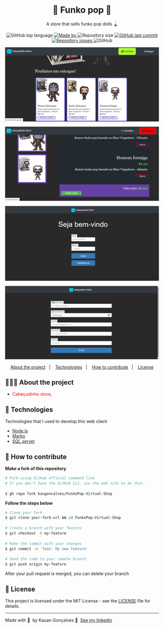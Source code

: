 <h1 align="center">
	<!-- <img alt="Logo" src=".github/logo.png" width="200px" /> -->
  🛒 Funko pop 🛒 
</h1>

<p align="center">A store that sells funko pop dolls 🪀</p>

<p align="center">
  <img alt="GitHub top language" src="https://img.shields.io/github/languages/top/kaugoncalves/FunkoPop-Virtual-Shop">

  <a href="https://www.linkedin.com/in/kauan-gonçalves-3323501b6/">
    <img alt="Made by" src="https://img.shields.io/badge/made%20by-Kauan%20Gonçalves-gree">
  </a>
 
  <img alt="Repository size" src="https://img.shields.io/github/repo-size/kaugoncalves/FunkoPop-Virtual-Shop">
  
  <a href="https://github.com/kaugoncalves/readme-template/commits/master">
    <img alt="GitHub last commit" src="https://img.shields.io/github/last-commit/kaugoncalves/FunkoPop-Virtual-Shop">
  </a>
  
  <a href="https://github.com/kaugoncalves/readme-template/issues">
    <img alt="Repository issues" src="https://img.shields.io/github/issues/kaugoncalves/FunkoPop-Virtual-Shop">
  </a>
  
  <img alt="GitHub" src="https://img.shields.io/github/license/kaugoncalves/FunkoPop-Virtual-Shop">
</p>

![](https://raw.githubusercontent.com/kaugoncalves/FunkoPop-Virtual-Shop/main/Pag%20inicial.jpg)

![](https://github.com/kaugoncalves/FunkoPop-Virtual-Shop/blob/main/Carrinho.jpg?raw=true)

![](https://github.com/kaugoncalves/FunkoPop-Virtual-Shop/blob/main/pag%20login.jpg?raw=true)

![](https://github.com/kaugoncalves/FunkoPop-Virtual-Shop/blob/main/cadastro.jpg?raw=true)

<p align="center">
  <a href="#-about-the-project">About the project</a>&nbsp;&nbsp;&nbsp;|&nbsp;&nbsp;&nbsp;
  <a href="#-technologies">Technologies</a>&nbsp;&nbsp;&nbsp;|&nbsp;&nbsp;&nbsp;
  <a href="#-how-to-contribute">How to contribute</a>&nbsp;&nbsp;&nbsp;|&nbsp;&nbsp;&nbsp;
  <a href="#-license">License</a>
</p>

## 👨🏻‍💻 About the project

- <p style="color: red;"> Cabeçudinho store, </p>

## 🚀 Technologies

Technologies that I used to develop this web client

- [Node.js](https://nodejs.org/en/)
- [Marko](https://markojs.com)
- [SQL server](https://www.microsoft.com/pt-br/sql-server)

## 🤔 How to contribute

**Make a fork of this repository**

```bash
# Fork using GitHub official command line
# If you don't have the GitHub CLI, use the web site to do that.

$ gh repo fork kaugoncalves/FunkoPop-Virtual-Shop
```

**Follow the steps below**

```bash
# Clone your fork
$ git clone your-fork-url && cd FunkoPop-Virtual-Shop

# Create a branch with your feature
$ git checkout -b my-feature

# Make the commit with your changes
$ git commit -m 'feat: My new feature'

# Send the code to your remote branch
$ git push origin my-feature
```

After your pull request is merged, you can delete your branch

## 📝 License

This project is licensed under the MIT License - see the [LICENSE](LICENSE) file for details.

---

Made with 💜 &nbsp;by Kauan Gonçalves 👋 &nbsp;[See my linkedin](https://www.linkedin.com/in/kauan-gonçalves-3323501b6/)

